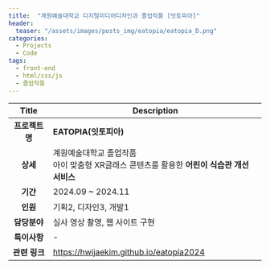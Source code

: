 ```yaml
---
title:  "계원예술대학교 디지털미디어디자인과 졸업작품 [잇토피아]"
header:
  teaser: "/assets/images/posts_img/eatopia/eatopia_D.png"
categories:
  - Projects
  - Code
tags:
  - front-end
  - html/css/js
  - 졸업작품
---
```



| Title     | Description                                               |
| :---------: | --------------------------------------------------------- |
| **프로젝트명**     | **EATOPIA(잇토피아)**                                         |
| **상세**        | 계원예술대학교 졸업작품<br>아이 맞춤형 XR글래스 콘텐츠를 활용한 **어린이 식습관 개선 서비스** |
| **기간**        | 2024.09 ~ 2024.11                                         |
| **인원**        | 기획2, 디자인3, 개발1                                            |
| **담당분야**      | 실사 영상 촬영, 웹 사이트 구현                                        |
| **특이사항**      | -                                                         |
| **관련 링크** | <a href="https://hwijaekim.github.io/eatopia2024" target="_blank">https://hwijaekim.github.io/eatopia2024</a>                                                         |